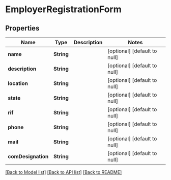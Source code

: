 # EmployerRegistrationForm
## Properties

Name | Type | Description | Notes
------------ | ------------- | ------------- | -------------
**name** | **String** |  | [optional] [default to null]
**description** | **String** |  | [optional] [default to null]
**location** | **String** |  | [optional] [default to null]
**state** | **String** |  | [optional] [default to null]
**rif** | **String** |  | [optional] [default to null]
**phone** | **String** |  | [optional] [default to null]
**mail** | **String** |  | [optional] [default to null]
**comDesignation** | **String** |  | [optional] [default to null]

[[Back to Model list]](../../README.md#documentation-for-models) [[Back to API list]](../../README.md#documentation-for-api-endpoints) [[Back to README]](../../README.md)

